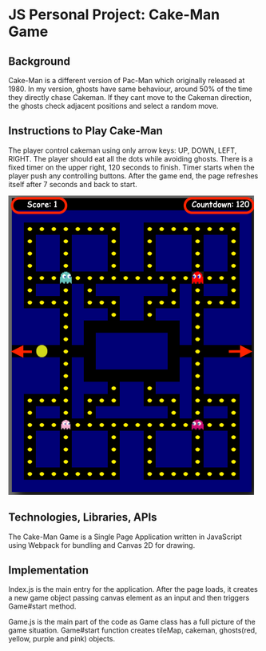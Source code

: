 # JS Personal Project: Cake-Man Game

## Background
Cake-Man is a different version of Pac-Man which originally released at 1980. In my version, ghosts have same behaviour, around 50% of the time they directly chase Cakeman. If they cant move to the Cakeman direction, the ghosts check adjacent positions and select a random move. 

## Instructions to Play Cake-Man
The player control cakeman using only arrow keys: UP, DOWN, LEFT, RIGHT. The player should eat all the dots while avoiding ghosts. There is a fixed timer on the upper right, 120 seconds to finish. Timer starts when the player push any controlling buttons. After the game end, the page refreshes itself after 7 seconds and back to start. 


![](cakemanGameScreen.png)

## Technologies, Libraries, APIs
The Cake-Man Game is a Single Page Application written in JavaScript using Webpack for bundling and Canvas 2D for drawing. 

## Implementation
Index.js is the main entry for the application. After the page loads, it creates a new game object passing canvas element as an input and then triggers Game#start method. 

Game.js is the main part of the code as Game class has a full picture of the game situation. Game#start function creates tileMap, cakeman, ghosts(red, yellow, purple and pink) objects. 

